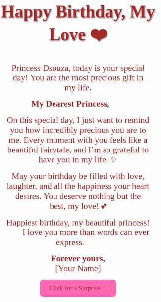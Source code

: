 <!DOCTYPE html>
<html lang="en">
<head>
    <meta charset="UTF-8">
    <meta name="viewport" content="width=device-width, initial-scale=1.0">
    <title>Happy Birthday, Princess Dsouza</title>
    <link rel="stylesheet" href="https://fonts.googleapis.com/css2?family=Dancing+Script:wght@700&display=swap">
    <style>
        body {
            text-align: center;
            font-family: 'Dancing Script', cursive;
            color: brown;
            margin: 0;
            padding: 0;
        }
        .slideshow-container {
            position: fixed;
            top: 0;
            left: 0;
            width: 100%;
            height: 100%;
            overflow: hidden;
        }
        .slide {
            position: absolute;
            width: 100%;
            height: 100%;
            background-size: cover;
            background-position: center;
            opacity: 0;
            transition: opacity 2s ease-in-out;
        }
        .active {
            opacity: 1;
        }
        .container {
            position: relative;
            margin-top: 100px;
            z-index: 10;
        }
        h1 {
            font-size: 4em;
            text-shadow: 2px 2px 4px rgba(0, 0, 0, 0.5);
        }
        p {
            font-size: 2em;
            margin: 20px;
        }
        button {
            background-color: #ff69b4;
            border: none;
            padding: 15px 30px;
            font-size: 1.5em;
            cursor: pointer;
            border-radius: 10px;
            color: brown;
            font-family: 'Dancing Script', cursive;
        }
        button:hover {
            background-color: #ff1493;
        }
        .hidden {
            display: none;
            margin-top: 20px;
            font-size: 1.8em;
        }
        .music {
            position: absolute;
            bottom: 10px;
            left: 10px;
        }
    </style>
</head>
<body>
    <div class="slideshow-container">
        <div class="slide active" style="background-image: url('uploaded-image-1.jpg');"></div>
        <div class="slide" style="background-image: url('uploaded-image-2.jpg');"></div>
        <div class="slide" style="background-image: url('uploaded-image-3.jpg');"></div>
        <div class="slide" style="background-image: url('uploaded-image-4.jpg');"></div>
    </div>
    <div class="container">
        <h1>Happy Birthday, My Love ❤️</h1>
        <p>Princess Dsouza, today is your special day! You are the most precious gift in my life.</p>
        <p><strong>My Dearest Princess,</strong> 👑💖</p>
        <p>On this special day, I just want to remind you how incredibly precious you are to me. Every moment with you feels like a beautiful fairytale, and I’m so grateful to have you in my life. ✨</p>
        <p>May your birthday be filled with love, laughter, and all the happiness your heart desires. You deserve nothing but the best, my love! 💕</p>
        <p>Happiest birthday, my beautiful princess! 🎂🎉 I love you more than words can ever express. 💖😘</p>
        <p><strong>Forever yours,</strong><br>[Your Name]</p>
        <button onclick="showSurprise()">Click for a Surprise 🎁</button>
        <div id="surpriseMessage" class="hidden">
            <p>"My love for you grows every day. You are my heart, my soul, my everything. Happy Birthday, my love! 💖"</p>
        </div>
    </div>
    <audio class="music" autoplay loop>
        <source src="https://www.bensound.com/bensound-music/bensound-love.mp3" type="audio/mp3">
        Your browser does not support the audio element.
    </audio>
    <script>
        function showSurprise() {
            document.getElementById("surpriseMessage").style.display = "block";
        }
        
        let slides = document.querySelectorAll(".slide");
        let currentIndex = 0;
        function showSlides() {
            slides.forEach((slide, index) => {
                slide.classList.remove("active");
                if (index === currentIndex) {
                    slide.classList.add("active");
                }
            });
            currentIndex = (currentIndex + 1) % slides.length;
        }
        setInterval(showSlides, 3000);
    </script>
</body>
</html>
